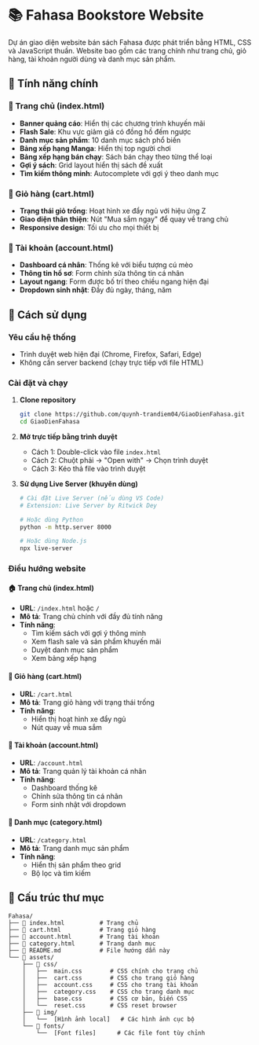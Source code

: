 # 📚 Fahasa Bookstore Website

Dự án giao diện website bán sách Fahasa được phát triển bằng HTML, CSS và JavaScript thuần. Website bao gồm các trang chính như trang chủ, giỏ hàng, tài khoản người dùng và danh mục sản phẩm.

## 🌟 Tính năng chính

### 📖 Trang chủ (index.html)

- **Banner quảng cáo**: Hiển thị các chương trình khuyến mãi
- **Flash Sale**: Khu vực giảm giá có đồng hồ đếm ngược
- **Danh mục sản phẩm**: 10 danh mục sách phổ biến
- **Bảng xếp hạng Manga**: Hiển thị top người chơi
- **Bảng xếp hạng bán chạy**: Sách bán chạy theo từng thể loại
- **Gợi ý sách**: Grid layout hiển thị sách đề xuất
- **Tìm kiếm thông minh**: Autocomplete với gợi ý theo danh mục

### 🛒 Giỏ hàng (cart.html)

- **Trạng thái giỏ trống**: Hoạt hình xe đẩy ngủ với hiệu ứng Z
- **Giao diện thân thiện**: Nút "Mua sắm ngay" để quay về trang chủ
- **Responsive design**: Tối ưu cho mọi thiết bị

### 👤 Tài khoản (account.html)

- **Dashboard cá nhân**: Thống kê với biểu tượng cú mèo
- **Thông tin hồ sơ**: Form chỉnh sửa thông tin cá nhân
- **Layout ngang**: Form được bố trí theo chiều ngang hiện đại
- **Dropdown sinh nhật**: Đầy đủ ngày, tháng, năm

## 🚀 Cách sử dụng

### Yêu cầu hệ thống

- Trình duyệt web hiện đại (Chrome, Firefox, Safari, Edge)
- Không cần server backend (chạy trực tiếp với file HTML)

### Cài đặt và chạy

1. **Clone repository**

   ```bash
   git clone https://github.com/quynh-trandiem04/GiaoDienFahasa.git
   cd GiaoDienFahasa
   ```

2. **Mở trực tiếp bằng trình duyệt**

   - Cách 1: Double-click vào file `index.html`
   - Cách 2: Chuột phải → "Open with" → Chọn trình duyệt
   - Cách 3: Kéo thả file vào trình duyệt

3. **Sử dụng Live Server (khuyên dùng)**

   ```bash
   # Cài đặt Live Server (nếu dùng VS Code)
   # Extension: Live Server by Ritwick Dey

   # Hoặc dùng Python
   python -m http.server 8000

   # Hoặc dùng Node.js
   npx live-server
   ```

### Điều hướng website

#### 🏠 Trang chủ (index.html)

- **URL**: `/index.html` hoặc `/`
- **Mô tả**: Trang chủ chính với đầy đủ tính năng
- **Tính năng**:
  - Tìm kiếm sách với gợi ý thông minh
  - Xem flash sale và sản phẩm khuyến mãi
  - Duyệt danh mục sản phẩm
  - Xem bảng xếp hạng

#### 🛒 Giỏ hàng (cart.html)

- **URL**: `/cart.html`
- **Mô tả**: Trang giỏ hàng với trạng thái trống
- **Tính năng**:
  - Hiển thị hoạt hình xe đẩy ngủ
  - Nút quay về mua sắm

#### 👤 Tài khoản (account.html)

- **URL**: `/account.html`
- **Mô tả**: Trang quản lý tài khoản cá nhân
- **Tính năng**:
  - Dashboard thống kê
  - Chỉnh sửa thông tin cá nhân
  - Form sinh nhật với dropdown

#### 📂 Danh mục (category.html)

- **URL**: `/category.html`
- **Mô tả**: Trang danh mục sản phẩm
- **Tính năng**:
  - Hiển thị sản phẩm theo grid
  - Bộ lọc và tìm kiếm

## 📁 Cấu trúc thư mục

```
Fahasa/
├── 📄 index.html          # Trang chủ
├── 📄 cart.html           # Trang giỏ hàng
├── 📄 account.html        # Trang tài khoản
├── 📄 category.html       # Trang danh mục
├── 📄 README.md           # File hướng dẫn này
└── 📁 assets/
    ├── 📁 css/
    │   ├──  main.css        # CSS chính cho trang chủ
    │   ├──  cart.css        # CSS cho trang giỏ hàng
    │   ├──  account.css     # CSS cho trang tài khoản
    │   ├──  category.css    # CSS cho trang danh mục
    │   ├──  base.css        # CSS cơ bản, biến CSS
    │   └──  reset.css       # CSS reset browser
    ├── 📁 img/
    │   └──  [Hình ảnh local]   # Các hình ảnh cục bộ
    └── 📁 fonts/
        └──  [Font files]      # Các file font tùy chỉnh
```
